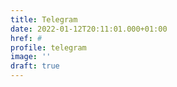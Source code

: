 ```yaml
---
title: Telegram
date: 2022-01-12T20:11:01.000+01:00
href: #
profile: telegram
image: ''
draft: true
---
```

